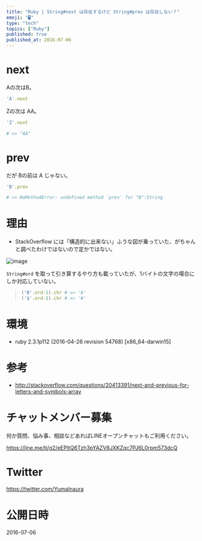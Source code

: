 ```yaml
---
title: "Ruby | String#next は存在するけど String#prev は存在しない？"
emoji: "🖥"
type: "tech"
topics: ["Ruby"]
published: true
published_at: 2016-07-06
---
```


# next

Aの次はB。

```rb
'A'.next
```

Zの次は AA。

```rb
'Z'.next

# => "AA"
```

# prev

だが Bの前は A じゃない。

```rb
'B'.prev

# => NoMethodError: undefined method `prev' for "B":String
```

# 理由

- StackOverflow には「構造的に出来ない」ふうな図が乗っていた、がちゃんと調べたわけではないので定かではない。

![image](https://qiita-image-store.s3.amazonaws.com/0/89618/6432b103-5a91-2942-e7fc-2d8667905a82.png)

`String#ord` を取って引き算するやり方も載っていたが、1バイトの文字の場合にしか対応していない。

>```rb
>('B'.ord-1).chr # => 'A'
>('$'.ord-1).chr # => '#'
>```

# 環境

- ruby 2.3.1p112 (2016-04-26 revision 54768) [x86_64-darwin15]

# 参考

- http://stackoverflow.com/questions/20413391/next-and-previous-for-letters-and-symbols-array








<!-- Update From Qiita API -->

# チャットメンバー募集


何か質問、悩み事、相談などあればLINEオープンチャットもご利用ください。

https://line.me/ti/g2/eEPltQ6Tzh3pYAZV8JXKZqc7PJ6L0rpm573dcQ





# Twitter


https://twitter.com/YumaInaura


<!-- Update From Qiita API -->



# 公開日時

2016-07-06
